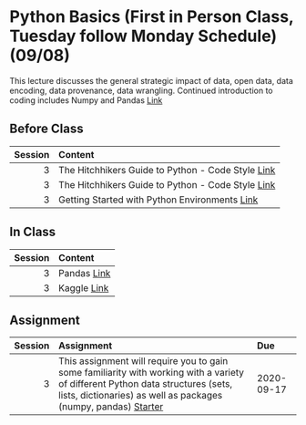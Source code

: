 Python Basics  (First in Person Class, Tuesday follow Monday Schedule) (09/08)
============================

This lecture discusses the general strategic impact of data, open data, data encoding, data provenance, data wrangling. Continued introduction to coding includes Numpy and Pandas [Link](../../sessions/session3)

## Before Class

|   Session | Content                                                                                                                                            |
|----------:|:---------------------------------------------------------------------------------------------------------------------------------------------------|
|         3 | The Hitchhikers Guide to Python - Code Style [Link](https://docs.python-guide.org/writing/style/)                                                  |
|         3 | The Hitchhikers Guide to Python - Code Style [Link](https://docs.python-guide.org/writing/style/)                                                  |
|         3 | Getting Started with Python Environments [Link](https://towardsdatascience.com/getting-started-with-python-environments-using-conda-32e9f2779307 ) |


## In Class

|   Session | Content                                               |
|----------:|:------------------------------------------------------|
|         3 | Pandas [Link](../notebooks/01-intro-python/04-pandas) |
|         3 | Kaggle  [Link](https://www.kaggle.com/)               |


## Assignment

|   Session | Assignment                                                                                                                                                                                                                         | Due        |
|----------:|:-----------------------------------------------------------------------------------------------------------------------------------------------------------------------------------------------------------------------------------|:-----------|
|         3 | This assignment will require you to gain some familiarity with working with a variety of different Python data structures (sets, lists, dictionaries) as well as packages (numpy, pandas) [Starter](../assignments/assignment2/hm) | 2020-09-17 |


